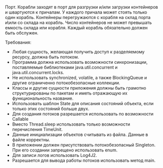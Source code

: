 Порт. Корабли заходят в порт для разгрузки и/или загрузки контейнеров и швартуются к причалам. У каждого причала может стоять только один корабль. Контейнеры перегружаются с корабля на склад порта и\или со склада на корабль. Число контейнеров не может превышать емкость склада или корабля. Каждый корабль обязательно должен быть обслужен.

Требования:

- Любая сущность, желающая получить доступ к разделяемому ресурсу, должна быть потоком.
- Программа должна использовать возможности синхронизации, поставляемые библиотеками java.util.concurrent и java.util.concurrent.locks.
- Не использовать synchronized, volatile, а также BlockingQueue и другие ограниченно потокобезопасные коллекции.
- Классы и другие сущности приложения должны быть грамотно структурированы по пакетам и иметь отражающую их функциональность название.
- Использовать шаблон State для описания состояний объекта, если только этих состояний больше двух.
- Для создания потоков разрешается использовать по возможности Callable
- Вместо Thread.sleep использовать только возможности перечисления TimeUnit.
- Данные инициализации объектов считывать из файла. Данные в файле корректны.
- В приложении должен присутствовать потокобезопасный Singleton. При его создании запрещено использовать enum.
- Для записи логов использовать Log4J2.
- Разрешается для вывода работы потоков использовать метод main.
